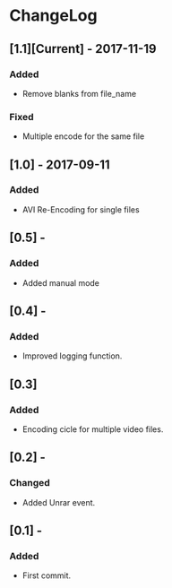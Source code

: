 # ChangeLog

## [1.1][Current] - 2017-11-19
### Added
- Remove blanks from file_name
### Fixed
- Multiple encode for the same file

## [1.0] - 2017-09-11
### Added
- AVI Re-Encoding for single files

## [0.5] -
### Added
- Added manual mode

## [0.4] -
### Added
- Improved logging function.

## [0.3]
### Added
- Encoding cicle for multiple video files.

## [0.2] -
### Changed
- Added Unrar event.

## [0.1] -
### Added
- First commit.
